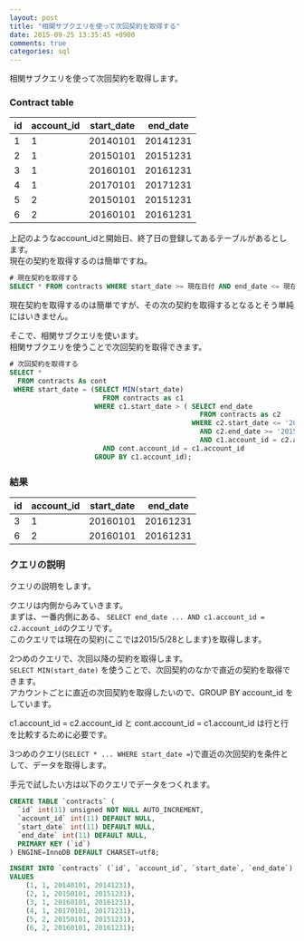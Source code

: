 ```yaml
---
layout: post
title: "相関サブクエリを使って次回契約を取得する"
date: 2015-09-25 13:35:45 +0900
comments: true
categories: sql
---
```


相関サブクエリを使って次回契約を取得します。

### Contract table
| id | account_id | start_date | end_date | 
| --- | --- | --- | --- |
| 1 | 1 | 20140101 | 20141231 | 
| 2 | 1 | 20150101 | 20151231 | 
| 3 | 1 | 20160101 | 20161231 | 
| 4 | 1 | 20170101 | 20171231 | 
| 5 | 2 | 20150101 | 20151231 | 
| 6 | 2 | 20160101 | 20161231 | 


上記のようなaccount_idと開始日、終了日の登録してあるテーブルがあるとします。  
現在の契約を取得するのは簡単ですね。

```sql
# 現在契約を取得する
SELECT * FROM contracts WHERE start_date >= 現在日付 AND end_date <= 現在日付
```

現在契約を取得するのは簡単ですが、その次の契約を取得するとなるとそう単純にはいきません。

そこで、相関サブクエリを使います。  
相関サブクエリを使うことで次回契約を取得できます。

```sql
# 次回契約を取得する
SELECT * 
  FROM contracts As cont 
 WHERE start_date = (SELECT MIN(start_date) 
                       FROM contracts as c1
                     WHERE c1.start_date > ( SELECT end_date 
                                               FROM contracts as c2
                                             WHERE c2.start_date <= '20150528'
                                               AND c2.end_date >= '20150528'
                                               AND c1.account_id = c2.account_id)
                       AND cont.account_id = c1.account_id
                     GROUP BY c1.account_id);
```

### 結果
| id | account_id | start_date | end_date | 
| --- | --- | --- | --- |
| 3 | 1 | 20160101 | 20161231 | 
| 6 | 2 | 20160101 | 20161231 | 

### クエリの説明
クエリの説明をします。

クエリは内側からみていきます。  
まずは、一番内側にある、 `SELECT end_date ... AND c1.account_id = c2.account_id`のクエリです。  
このクエリでは現在の契約(ここでは2015/5/28とします)を取得します。

2つめのクエリで、次回以降の契約を取得します。  
`SELECT MIN(start_date)` を使うことで、次回契約のなかで直近の契約を取得できます。  
アカウントごとに直近の次回契約を取得したいので、GROUP BY account_id をしています。

c1.account_id = c2.account_id と cont.account_id = c1.account_id は行と行を比較するために必要です。  

3つめのクエリ(`SELECT * ... WHERE start_date =`)で直近の次回契約を条件として、データを取得します。

手元で試したい方は以下のクエリでデータをつくれます。

```sql
CREATE TABLE `contracts` (
  `id` int(11) unsigned NOT NULL AUTO_INCREMENT,
  `account_id` int(11) DEFAULT NULL,
  `start_date` int(11) DEFAULT NULL,
  `end_date` int(11) DEFAULT NULL,
  PRIMARY KEY (`id`)
) ENGINE=InnoDB DEFAULT CHARSET=utf8;

INSERT INTO `contracts` (`id`, `account_id`, `start_date`, `end_date`)
VALUES
    (1, 1, 20140101, 20141231),
    (2, 1, 20150101, 20151231),
    (3, 1, 20160101, 20161231),
    (4, 1, 20170101, 20171231),
    (5, 2, 20150101, 20151231),
    (6, 2, 20160101, 20161231);
```

